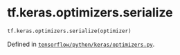<div itemscope itemtype="http://developers.google.com/ReferenceObject">
<meta itemprop="name" content="tf.keras.optimizers.serialize" />
<meta itemprop="path" content="Stable" />
</div>

# tf.keras.optimizers.serialize

``` python
tf.keras.optimizers.serialize(optimizer)
```



Defined in [`tensorflow/python/keras/optimizers.py`](/code/stable/tensorflow/python/keras/optimizers.py).

